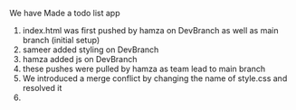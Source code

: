 We have Made a todo list app
1. index.html was first pushed by hamza on DevBranch as well as main branch (initial setup)
2. sameer added styling on DevBranch
3. hamza added js on DevBranch 
4. these pushes were pulled by hamza as team lead to main branch
5. We introduced a merge conflict by changing the name of style.css and resolved it
6. 
